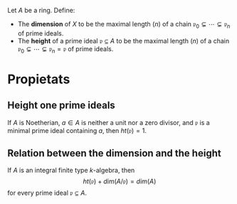 Let $A$ be a ring. Define:
- The **dimension** of $X$ to be the maximal length ($n$) of a chain $\mathfrak{p}_0 \subsetneq \cdots \subsetneq \mathfrak{p}_n$ of prime ideals.
- The **height** of a prime ideal $\mathfrak{p} \subseteq A$ to be the maximal length ($n$) of a chain $\mathfrak{p}_0 \subsetneq \cdots \subsetneq \mathfrak{p}_n = \mathfrak{p}$ of prime ideals.

# Propietats

## Height one prime ideals

If $A$ is Noetherian, $a \in A$ is neither a unit nor a zero divisor, and $\mathfrak{p}$ is a minimal prime ideal containing $a$, then $ht(\mathfrak{p}) = 1$.

## Relation between the dimension and the height

If $A$ is an integral finite type $k$-algebra, then$$ht(\mathfrak{p}) + dim(A/\mathfrak{p}) = dim(A)$$for every prime ideal $\mathfrak{p} \subseteq A$.